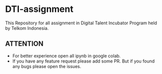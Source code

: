# DTI-assignment
This Repository for all assignment in Digital Talent Incubator Program held by Telkom Indonesia.

## ATTENTION

*  For better experience open all ipynb in google colab.
*  If you have any feature request please add some PR. But if you found any bugs please open the issues.
